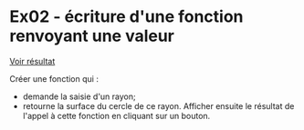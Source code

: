 # **Ex02** - écriture d'une fonction renvoyant une valeur
[Voir résultat](https://pedroseromenho.github.io/learning-javascript/ex_2/ex02/)

Créer une fonction qui :
- demande la saisie d'un rayon;
- retourne la surface du cercle de ce rayon.
Afficher ensuite le résultat de l'appel à cette fonction en cliquant sur un bouton.
